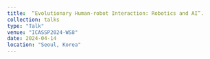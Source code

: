 ```yaml
---
title:  “Evolutionary Human-robot Interaction: Robotics and AI”. 
collection: talks
type: "Talk"
venue: "ICASSP2024-WS8"
date: 2024-04-14
location: "Seoul, Korea"
---
```

